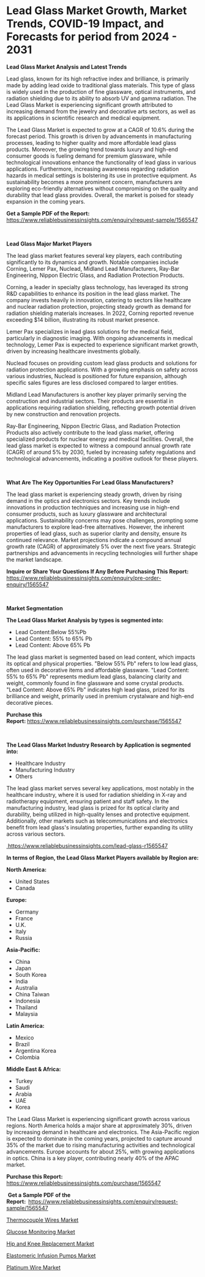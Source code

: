 <p><h1>Lead Glass Market Growth, Market Trends, COVID-19 Impact, and Forecasts for period from 2024 - 2031</h1></p><p><strong>Lead Glass Market Analysis and Latest Trends</strong></p>
<p><p>Lead glass, known for its high refractive index and brilliance, is primarily made by adding lead oxide to traditional glass materials. This type of glass is widely used in the production of fine glassware, optical instruments, and radiation shielding due to its ability to absorb UV and gamma radiation. The Lead Glass Market is experiencing significant growth attributed to increasing demand from the jewelry and decorative arts sectors, as well as its applications in scientific research and medical equipment.</p><p>The Lead Glass Market is expected to grow at a CAGR of 10.6% during the forecast period. This growth is driven by advancements in manufacturing processes, leading to higher quality and more affordable lead glass products. Moreover, the growing trend towards luxury and high-end consumer goods is fueling demand for premium glassware, while technological innovations enhance the functionality of lead glass in various applications. Furthermore, increasing awareness regarding radiation hazards in medical settings is bolstering its use in protective equipment. As sustainability becomes a more prominent concern, manufacturers are exploring eco-friendly alternatives without compromising on the quality and durability that lead glass provides. Overall, the market is poised for steady expansion in the coming years.</p></p>
<p><strong>Get a Sample PDF of the Report:&nbsp;</strong> <a href="https://www.reliablebusinessinsights.com/enquiry/request-sample/1565547?utm_campaign=97&utm_medium=2&utm_source=Github&utm_content=ia&utm_term=08112024&utm_id=lead-glass">https://www.reliablebusinessinsights.com/enquiry/request-sample/1565547</a></p>
<p>&nbsp;</p>
<p><strong>Lead Glass Major Market Players</strong></p>
<p><p>The lead glass market features several key players, each contributing significantly to its dynamics and growth. Notable companies include Corning, Lemer Pax, Nuclead, Midland Lead Manufacturers, Ray-Bar Engineering, Nippon Electric Glass, and Radiation Protection Products.</p><p>Corning, a leader in specialty glass technology, has leveraged its strong R&D capabilities to enhance its position in the lead glass market. The company invests heavily in innovation, catering to sectors like healthcare and nuclear radiation protection, projecting steady growth as demand for radiation shielding materials increases. In 2022, Corning reported revenue exceeding $14 billion, illustrating its robust market presence.</p><p>Lemer Pax specializes in lead glass solutions for the medical field, particularly in diagnostic imaging. With ongoing advancements in medical technology, Lemer Pax is expected to experience significant market growth, driven by increasing healthcare investments globally.</p><p>Nuclead focuses on providing custom lead glass products and solutions for radiation protection applications. With a growing emphasis on safety across various industries, Nuclead is positioned for future expansion, although specific sales figures are less disclosed compared to larger entities.</p><p>Midland Lead Manufacturers is another key player primarily serving the construction and industrial sectors. Their products are essential in applications requiring radiation shielding, reflecting growth potential driven by new construction and renovation projects.</p><p>Ray-Bar Engineering, Nippon Electric Glass, and Radiation Protection Products also actively contribute to the lead glass market, offering specialized products for nuclear energy and medical facilities. Overall, the lead glass market is expected to witness a compound annual growth rate (CAGR) of around 5% by 2030, fueled by increasing safety regulations and technological advancements, indicating a positive outlook for these players.</p></p>
<p>&nbsp;</p>
<p><strong>What Are The Key Opportunities For Lead Glass Manufacturers?</strong></p>
<p><p>The lead glass market is experiencing steady growth, driven by rising demand in the optics and electronics sectors. Key trends include innovations in production techniques and increasing use in high-end consumer products, such as luxury glassware and architectural applications. Sustainability concerns may pose challenges, prompting some manufacturers to explore lead-free alternatives. However, the inherent properties of lead glass, such as superior clarity and density, ensure its continued relevance. Market projections indicate a compound annual growth rate (CAGR) of approximately 5% over the next five years. Strategic partnerships and advancements in recycling technologies will further shape the market landscape.</p></p>
<p><strong>Inquire or Share Your Questions If Any Before Purchasing This Report:</strong> <a href="https://www.reliablebusinessinsights.com/enquiry/pre-order-enquiry/1565547?utm_campaign=97&utm_medium=2&utm_source=Github&utm_content=ia&utm_term=08112024&utm_id=lead-glass">https://www.reliablebusinessinsights.com/enquiry/pre-order-enquiry/1565547</a></p>
<p>&nbsp;</p>
<p><strong>Market Segmentation</strong></p>
<p><strong>The Lead Glass Market Analysis by types is segmented into:</strong></p>
<p><ul><li>Lead Content:Below 55%Pb</li><li>Lead Content: 55% to 65% Pb</li><li>Lead Content: Above 65% Pb</li></ul></p>
<p><p>The lead glass market is segmented based on lead content, which impacts its optical and physical properties. "Below 55% Pb" refers to low lead glass, often used in decorative items and affordable glassware. "Lead Content: 55% to 65% Pb" represents medium lead glass, balancing clarity and weight, commonly found in fine glassware and some crystal products. "Lead Content: Above 65% Pb" indicates high lead glass, prized for its brilliance and weight, primarily used in premium crystalware and high-end decorative pieces.</p></p>
<p><strong>Purchase this Report:&nbsp;</strong><a href="https://www.reliablebusinessinsights.com/purchase/1565547?utm_campaign=97&utm_medium=2&utm_source=Github&utm_content=ia&utm_term=08112024&utm_id=lead-glass">https://www.reliablebusinessinsights.com/purchase/1565547</a></p>
<p>&nbsp;</p>
<p><strong>The Lead Glass Market Industry Research by Application is segmented into:</strong></p>
<p><ul><li>Healthcare Industry</li><li>Manufacturing Industry</li><li>Others</li></ul></p>
<p><p>The lead glass market serves several key applications, most notably in the healthcare industry, where it is used for radiation shielding in X-ray and radiotherapy equipment, ensuring patient and staff safety. In the manufacturing industry, lead glass is prized for its optical clarity and durability, being utilized in high-quality lenses and protective equipment. Additionally, other markets such as telecommunications and electronics benefit from lead glass's insulating properties, further expanding its utility across various sectors.</p></p>
<p><a href="https://www.reliablebusinessinsights.com/lead-glass-r1565547?utm_campaign=97&utm_medium=2&utm_source=Github&utm_content=ia&utm_term=08112024&utm_id=lead-glass">&nbsp;https://www.reliablebusinessinsights.com/lead-glass-r1565547</a></p>
<p><strong>In terms of Region, the Lead Glass Market Players available by Region are:</strong></p>
<p>
    <p> <strong> North America: </strong>
        <ul>
            <li>United States</li>
            <li>Canada</li>
        </ul>
        </p> 
    <p> <strong> Europe: </strong>
        <ul>
            <li>Germany</li>
            <li>France</li>
            <li>U.K.</li>
            <li>Italy</li>
            <li>Russia</li>
        </ul>
        </p> 
    <p> <strong> Asia-Pacific: </strong>
        <ul>
            <li>China</li>
            <li>Japan</li>
            <li>South Korea</li>
            <li>India</li>
            <li>Australia</li>
            <li>China Taiwan</li>
            <li>Indonesia</li>
            <li>Thailand</li>
            <li>Malaysia</li>
        </ul>
        </p> 
    <p> <strong> Latin America: </strong>
        <ul>
            <li>Mexico</li>
            <li>Brazil</li>
            <li>Argentina Korea</li>
            <li>Colombia</li>
        </ul>
        </p> 
    <p> <strong> Middle East & Africa: </strong>
        <ul>
            <li>Turkey</li>
            <li>Saudi</li>
            <li>Arabia</li>
            <li>UAE</li>
            <li>Korea</li>
        </ul>
    </p>
    </p>
<p><p>The Lead Glass Market is experiencing significant growth across various regions. North America holds a major share at approximately 30%, driven by increasing demand in healthcare and electronics. The Asia-Pacific region is expected to dominate in the coming years, projected to capture around 35% of the market due to rising manufacturing activities and technological advancements. Europe accounts for about 25%, with growing applications in optics. China is a key player, contributing nearly 40% of the APAC market.</p></p>
<p><strong>Purchase this Report: </strong><a href="https://www.reliablebusinessinsights.com/purchase/1565547?utm_campaign=97&utm_medium=2&utm_source=Github&utm_content=ia&utm_term=08112024&utm_id=lead-glass">https://www.reliablebusinessinsights.com/purchase/1565547</a></p>
<p>&nbsp;<strong>Get a Sample PDF of the Report:&nbsp;&nbsp;</strong><a href="https://www.reliablebusinessinsights.com/enquiry/request-sample/1565547?utm_campaign=97&utm_medium=2&utm_source=Github&utm_content=ia&utm_term=08112024&utm_id=lead-glass">https://www.reliablebusinessinsights.com/enquiry/request-sample/1565547</a></p>
<p><strong></strong></p>
<p><p><a href="https://github.com/mac1evjen/Market-Research-Report-List-1/blob/main/thermocouple-wires-market.md?utm_campaign=97&utm_medium=2&utm_source=Github&utm_content=ia&utm_term=08112024&utm_id=lead-glass">Thermocouple Wires Market</a></p><p><a href="https://issuu.com/reportprime-2/docs/glucose-monitoring-market-size-2030_39c940fe4e5159?utm_campaign=97&utm_medium=2&utm_source=Github&utm_content=ia&utm_term=08112024&utm_id=lead-glass">Glucose Monitoring Market</a></p><p><a href="https://issuu.com/reportprime-2/docs/hip-and-knee-replacement-market-siz_60b91ea041ac9d?utm_campaign=97&utm_medium=2&utm_source=Github&utm_content=ia&utm_term=08112024&utm_id=lead-glass">Hip and Knee Replacement Market</a></p><p><a href="https://issuu.com/reportprime-2/docs/elastomeric-infusion-pumps-market-s_9e76da367a0189?utm_campaign=97&utm_medium=2&utm_source=Github&utm_content=ia&utm_term=08112024&utm_id=lead-glass">Elastomeric Infusion Pumps Market</a></p><p><a href="https://github.com/hegwervaemeruk/Market-Research-Report-List-1/blob/main/platinum-wire-market.md?utm_campaign=97&utm_medium=2&utm_source=Github&utm_content=ia&utm_term=08112024&utm_id=lead-glass">Platinum Wire Market</a></p></p>